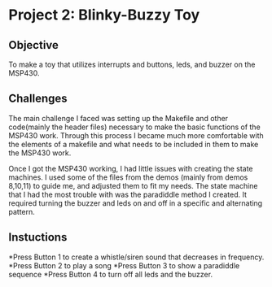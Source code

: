 Project 2: Blinky-Buzzy Toy
=============================

## Objective

To make a toy that utilizes interrupts and buttons, leds, and buzzer on the
MSP430.

## Challenges

The main challenge I faced was setting up the Makefile and other code(mainly
the header files) necessary to make the basic functions of the MSP430 work.
Through this process I became much more comfortable with the elements of a
makefile and what needs to be included in them to make the MSP430 work.

Once I got the MSP430 working, I had little issues with creating the state
machines. I used some of the files from the demos (mainly from demos 8,10,11)
to guide me, and adjusted them to fit my needs. The state machine that I had the most
trouble with was the paradiddle method I created. It required turning the
buzzer and leds on and off in a specific and alternating pattern.

## Instuctions

 *Press Button 1 to create a whistle/siren sound that decreases in frequency.
 *Press Button 2 to play a song
 *Press Button 3 to show a paradiddle sequence
 *Press Button 4 to turn off all leds and the buzzer.
